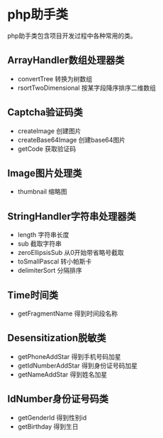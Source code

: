 # php助手类 
php助手类包含项目开发过程中各种常用的类。

## ArrayHandler数组处理器类 
- convertTree 转换为树数组 
- rsortTwoDimensional 按某字段降序排序二维数组

## Captcha验证码类 
- createImage 创建图片
- createBase64Image 创建base64图片
- getCode 获取验证码

## Image图片处理类 
- thumbnail 缩略图 

## StringHandler字符串处理器类 
- length 字符串长度
- sub 截取字符串
- zeroEllipsisSub 从0开始带省略号截取
- toSmallPascal 转小帕斯卡
- delimiterSort 分隔排序

## Time时间类 
- getFragmentName 得到时间段名称

## Desensitization脱敏类
- getPhoneAddStar 得到手机号码加星
- getIdNumberAddStar 得到身份证号码加星
- getNameAddStar 得到姓名加星

## IdNumber身份证号码类
- getGenderId 得到性别id
- getBirthday 得到生日
